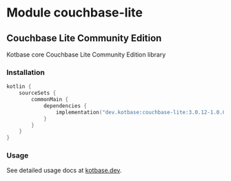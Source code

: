 # Module couchbase-lite

## Couchbase Lite Community Edition

Kotbase core Couchbase Lite Community Edition library

### Installation

```kotlin
kotlin {
    sourceSets {
        commonMain {
            dependencies {
                implementation("dev.kotbase:couchbase-lite:3.0.12-1.0.0")
            }
        }
    }
}
```

### Usage

See detailed usage docs at [kotbase.dev](https://kotbase.dev/).
